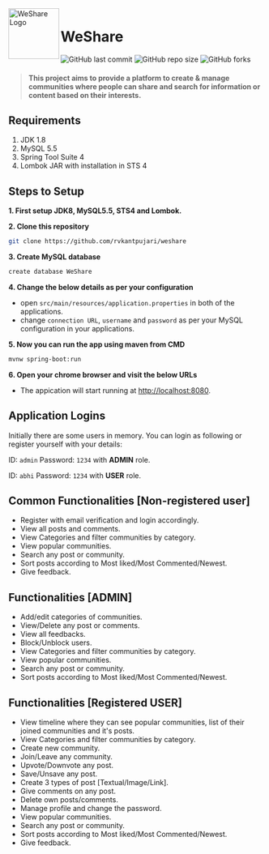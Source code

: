 <img src="https://user-images.githubusercontent.com/36390038/95302811-12e94880-08a0-11eb-90cd-72f57e65838f.png" alt="WeShare Logo" width="100" height="100" style="display:inline" align="left">

# WeShare

![GitHub last commit](https://img.shields.io/github/last-commit/rvkantpujari/weshare?color=blue&style=for-the-badge)
![GitHub repo size](https://img.shields.io/github/repo-size/rvkantpujari/weshare?color=lightcoral&style=for-the-badge)
![GitHub forks](https://img.shields.io/github/forks/rvkantpujari/weshare?color=green&style=for-the-badge)

> #### This project aims to provide a platform to create & manage communities where people can share and search for information or content based on their interests.


## Requirements
1. JDK 1.8
2. MySQL 5.5
3. Spring Tool Suite 4 
4. Lombok JAR with installation in STS 4


## Steps to Setup

**1. First setup JDK8, MySQL5.5, STS4 and Lombok.**

**2. Clone this repository**

```bash
git clone https://github.com/rvkantpujari/weshare
```

**3. Create MySQL database**
```bash
create database WeShare
```

**4. Change the below details as per your configuration**
+ open `src/main/resources/application.properties` in both of the applications.
+ change `connection URL`, `username` and `password` as per your MySQL configuration in your applications.

**5. Now you can run the app using maven from CMD**
```bash
mvnw spring-boot:run
```

**6. Open your chrome browser and visit the below URLs** 
+ The appication will start running at <http://localhost:8080>.

## Application Logins

Initially there are some users in memory. You can login as following or register yourself with your details:

ID: ```admin``` Password: ```1234``` with **ADMIN** role.

ID: ```abhi``` Password: ```1234``` with **USER** role.

## Common Functionalities [Non-registered user]
+ Register with email verification and login accordingly.
+ View all posts and comments.
+ View Categories and filter communities by category.
+ View popular communities.
+ Search any post or community.
+ Sort posts according to Most liked/Most Commented/Newest.
+ Give feedback.

## Functionalities [ADMIN]
+ Add/edit categories of communities.
+ View/Delete any post or comments.
+ View all feedbacks.
+ Block/Unblock users.
+ View Categories and filter communities by category.
+ View popular communities.
+ Search any post or community.
+ Sort posts according to Most liked/Most Commented/Newest.

## Functionalities [Registered USER]

+ View timeline where they can see popular communities, list of their joined communities and it's posts.
+ View Categories and filter communities by category.
+ Create new community.
+ Join/Leave any community.
+ Upvote/Downvote any post.
+ Save/Unsave any post.
+ Create 3 types of post [Textual/Image/Link].
+ Give comments on any post.
+ Delete own posts/comments.
+ Manage profile and change the password.
+ View popular communities.
+ Search any post or community.
+ Sort posts according to Most liked/Most Commented/Newest.
+ Give feedback.
